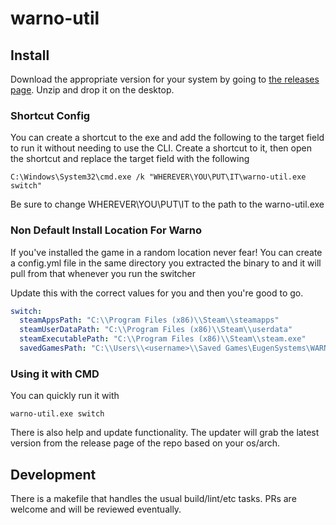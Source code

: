# warno-util
 
## Install 

Download the appropriate version for your system by going to [the releases page](https://github.com/mrpaintedtank/warno-util/releases). Unzip and drop it on the desktop. 

### Shortcut Config

You can create a shortcut to the exe and add the following to the target field to run it without needing to use the CLI. Create a shortcut to it, then open the shortcut and replace the target field with the following

```batch
C:\Windows\System32\cmd.exe /k "WHEREVER\YOU\PUT\IT\warno-util.exe switch"
````

Be sure to change WHEREVER\YOU\PUT\IT to the path to the warno-util.exe

### Non Default Install Location For Warno

If you've installed the game in a random location never fear! You can create a config.yml file in the same directory you extracted the binary to and it will pull from that whenever you run the switcher

Update this with the correct values for you and then you're good to go.
```yaml
switch:
  steamAppsPath: "C:\\Program Files (x86)\\Steam\\steamapps"
  steamUserDataPath: "C:\\Program Files (x86)\\Steam\\userdata"
  steamExecutablePath: "C:\\Program Files (x86)\\Steam\\steam.exe"
  savedGamesPath: "C:\\Users\\<username>\\Saved Games\EugenSystems\WARNO"
```

### Using it with CMD

You can quickly run it with

```batch
warno-util.exe switch
```

There is also help and update functionality. The updater will grab the latest version from the release page of the repo based on your os/arch.

## Development

There is a makefile that handles the usual build/lint/etc tasks. PRs are welcome and will be reviewed eventually. 